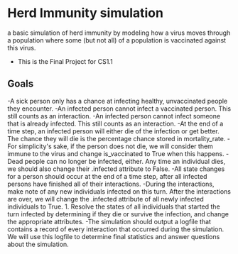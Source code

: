 # Herd Immunity simulation

a basic simulation of herd immunity by modeling how a virus moves through a population where some (but not all) of a population is vaccinated against this virus.

* This is the Final Project for CS1.1

## Goals

-A sick person only has a chance at infecting healthy, unvaccinated people they encounter.
-An infected person cannot infect a vaccinated person. This still counts as an interaction.
-An infected person cannot infect someone that is already infected. This still counts as an interaction.
-At the end of a time step, an infected person will either die of the infection or get better. The chance they will die is the percentage chance stored in mortality_rate.
-For simplicity's sake, if the person does not die, we will consider them immune to the virus and change is_vaccinated to True when this happens.
-Dead people can no longer be infected, either. Any time an individual dies, we should also change their .infected attribute to False.
-All state changes for a person should occur at the end of a time step, after all infected persons have finished all of their interactions.
-During the interactions, make note of any new individuals infected on this turn. After the interactions are over, we will change the .infected attribute of all newly infected individuals to True. 1. Resolve the states of all individuals that started the turn infected by determining if they die or survive the infection, and change the appropriate attributes.
-The simulation should output a logfile that contains a record of every interaction that occurred during the simulation. We will use this logfile to determine final statistics and answer questions about the simulation.
